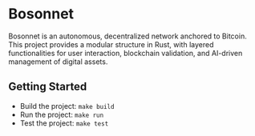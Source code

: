 # Bosonnet

Bosonnet is an autonomous, decentralized network anchored to Bitcoin. This 
project provides a modular structure in Rust, with layered functionalities 
for user interaction, blockchain validation, and AI-driven management of 
digital assets.

## Getting Started
- Build the project: `make build`
- Run the project: `make run`
- Test the project: `make test`

